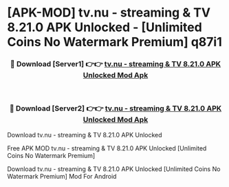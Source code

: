 # [APK-MOD] tv.nu - streaming & TV 8.21.0 APK Unlocked - [Unlimited Coins No Watermark Premium] q87i1



<div align="center">
<h3>🔴 Download [Server1] 👉👉 <a href="https://momento.my/?title=tv.nu_-_streaming_&_TV_8.21.0_APK_Unlocked">tv.nu - streaming & TV 8.21.0 APK Unlocked Mod Apk</a></h3><br>

<h3>🔴 Download [Server2] 👉👉 <a href="https://momento.my/?title=tv.nu_-_streaming_&_TV_8.21.0_APK_Unlocked">tv.nu - streaming & TV 8.21.0 APK Unlocked Mod Apk</a></h3>
</div>



Download tv.nu - streaming & TV 8.21.0 APK Unlocked 

Free APK MOD tv.nu - streaming & TV 8.21.0 APK Unlocked [Unlimited Coins No Watermark Premium]

Download tv.nu - streaming & TV 8.21.0 APK Unlocked [Unlimited Coins No Watermark Premium] Mod For Android
